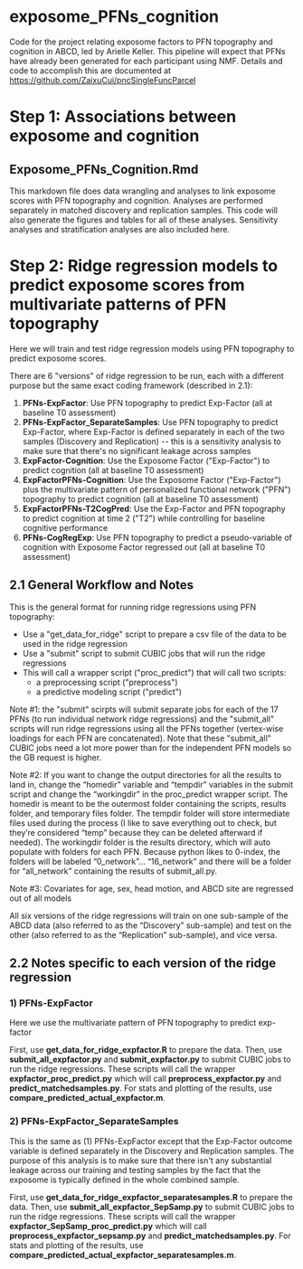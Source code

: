# exposome_PFNs_cognition
Code for the project relating exposome factors to PFN topography and cognition in ABCD, led by Arielle Keller.
This pipeline will expect that PFNs have already been generated for each participant using NMF. Details and code to accomplish this are documented at https://github.com/ZaixuCui/pncSingleFuncParcel

# Step 1: Associations between exposome and cognition

## Exposome_PFNs_Cognition.Rmd

This markdown file does data wrangling and analyses to link exposome scores with PFN topography and cognition. Analyses are performed separately in matched discovery and replication samples. This code will also generate the figures and tables for all of these analyses. Sensitivity analyses and stratification analyses are also included here. 


# Step 2: Ridge regression models to predict exposome scores from multivariate patterns of PFN topography
Here we will train and test ridge regression models using PFN topography to predict exposome scores.

There are 6 "versions" of ridge regression to be run, each with a different purpose but the same exact coding framework (described in 2.1):
1. **PFNs-ExpFactor**: Use PFN topography to predict Exp-Factor (all at baseline T0 assessment)
2. **PFNs-ExpFactor_SeparateSamples**: Use PFN topography to predict Exp-Factor, where Exp-Factor is defined separately in each of the two samples (Discovery and Replication) -- this is a sensitivity analysis to make sure that there's no significant leakage across samples
3. **ExpFactor-Cognition**: Use the Exposome Factor ("Exp-Factor") to predict cognition (all at baseline T0 assessment)
4. **ExpFactorPFNs-Cognition**: Use the Exposome Factor ("Exp-Factor") plus the multivariate pattern of personalized functional network ("PFN") topography to predict cognition (all at baseline T0 assessment)
5. **ExpFactorPFNs-T2CogPred**: Use the Exp-Factor and PFN topography to predict cognition at time 2 ("T2") while controlling for baseline cognitive performance
6. **PFNs-CogRegExp**: Use PFN topography to predict a pseudo-variable of cognition with Exposome Factor regressed out (all at baseline T0 assessment)



## 2.1	General Workflow and Notes

This is the general format for running ridge regressions using PFN topography:

- Use a "get_data_for_ridge" script to prepare a csv file of the data to be used in the ridge regression
- Use a "submit" script to submit CUBIC jobs that will run the ridge regressions
- This will call a wrapper script ("proc_predict") that will call two scripts:
  - a preprocessing script ("preprocess")
  - a predictive modeling script ("predict")

Note #1: the "submit" scirpts will submit separate jobs for each of the 17 PFNs (to run individual network ridge regressions) and the "submit_all" scripts will run ridge regressions using all the PFNs together (vertex-wise loadings for each PFN are concatenated). Note that these "submit_all" CUBIC jobs need a lot more power than for the independent PFN models so the GB request is higher.

Note #2: If you want to change the output directories for all the results to land in, change the “homedir” variable and “tempdir” variables in the submit script and change the “workingdir” in the proc_predict wrapper script. The homedir is meant to be the outermost folder containing the scripts, results folder, and temporary files folder. The tempdir folder will store intermediate files used during the process (I like to save everything out to check, but they’re considered “temp” because they can be deleted afterward if needed). The workingdir folder is the results directory, which will auto populate with folders for each PFN. Because python likes to 0-index, the folders will be labeled “0_network”… “16_network” and there will be a folder for “all_network” containing the results of submit_all.py. 

Note #3: Covariates for age, sex, head motion, and ABCD site are regressed out of all models

All six versions of the ridge regressions will train on one sub-sample of the ABCD data (also referred to as the “Discovery” sub-sample) and test on the other (also referred to as the “Replication” sub-sample), and vice versa. 

## 2.2 Notes specific to each version of the ridge regression

### 1) **PFNs-ExpFactor**
Here we use the multivariate pattern of PFN topography to predict exp-factor

First, use **get_data_for_ridge_expfactor.R** to prepare the data. Then, use **submit_all_expfactor.py** and **submit_expfactor.py** to submit CUBIC jobs to run the ridge regressions. These scripts will call the wrapper **expfactor_proc_predict.py** which will call **preprocess_expfactor.py** and **predict_matchedsamples.py**. For stats and plotting of the results, use **compare_predicted_actual_expfactor.m**. 

### 2) **PFNs-ExpFactor_SeparateSamples**
This is the same as (1) PFNs-ExpFactor except that the Exp-Factor outcome variable is defined separately in the Discovery and Replication samples. The purpose of this analysis is to make sure that there isn't any substantial leakage across our training and testing samples by the fact that the exposome is typically defined in the whole combined sample. 

First, use **get_data_for_ridge_expfactor_separatesamples.R** to prepare the data. Then, use **submit_all_expfactor_SepSamp.py** to submit CUBIC jobs to run the ridge regressions. These scripts will call the wrapper **expfactor_SepSamp_proc_predict.py** which will call **preprocess_expfactor_sepsamp.py** and **predict_matchedsamples.py**. For stats and plotting of the results, use **compare_predicted_actual_expfactor_separatesamples.m**. 



